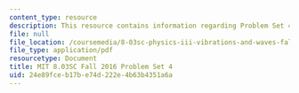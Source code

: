 ```yaml
---
content_type: resource
description: This resource contains information regarding Problem Set 4
file: null
file_location: /coursemedia/8-03sc-physics-iii-vibrations-and-waves-fall-2016/24e89fceb17be74d222e4b63b4351a6a_MIT8_03SCF16_ProblemSet4.pdf
file_type: application/pdf
resourcetype: Document
title: MIT 8.03SC Fall 2016 Problem Set 4
uid: 24e89fce-b17b-e74d-222e-4b63b4351a6a
---
```

